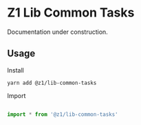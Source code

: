 # Z1 Lib Common Tasks

Documentation under construction.

## Usage

Install

```
yarn add @z1/lib-common-tasks
```

Import

```JavaScript

import * from '@z1/lib-common-tasks'

```
